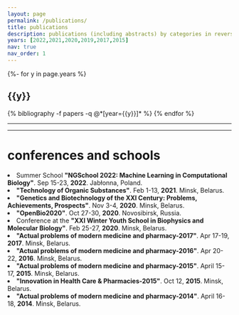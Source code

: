 ```yaml
---
layout: page
permalink: /publications/
title: publications
description: publications (including abstracts) by categories in reversed chronological order. generated by jekyll-scholar.
years: [2022,2021,2020,2019,2017,2015]
nav: true
nav_order: 1
---
```

<!-- _pages/publications.md -->
<div class="publications">

{%- for y in page.years %}
  <h2 class="year">{{y}}</h2>
  {% bibliography -f papers -q @*[year={{y}}]* %}
{% endfor %}


</div>

<hr>
<hr>
<div>
<h1>conferences and schools</h1>
<li> Summer School <b>"NGSchool 2022: Machine Learning in Computational Biology"</b>. Sep 15-23, <b>2022</b>. Jabłonna, Poland. </li>
<li> <b>"Technology of Organic Substances"</b>. Feb 1-13, <b>2021</b>. Minsk, Belarus. </li>
<li> <b>"Genetics and Biotechnology of the XXI Century: Problems, Achievements, Prospects"</b>. Nov 3-4, <b>2020</b>. Minsk, Belarus. </li>
<li> <b>"OpenBio2020"</b>. Oct 27-30, <b>2020</b>. Novosibirsk, Russia. </li>
<li> Conference at the <b>"XXI Winter Youth School in Biophysics and Molecular Biology"</b>. Feb 25-27, <b>2020</b>. Minsk, Belarus. </li>
<li> <b>"Actual problems of modern medicine and pharmacy-2017"</b>. Apr 17-19, <b>2017</b>. Minsk, Belarus. </li>
<li> <b>"Actual problems of modern medicine and pharmacy-2016"</b>. Apr 20-22, <b>2016</b>. Minsk, Belarus. </li>
<li> <b>"Actual problems of modern medicine and pharmacy-2015"</b>. April 15-17, <b>2015</b>. Minsk, Belarus. </li>
<li> <b>"Innovation in Health Care & Pharmacies-2015"</b>. Oct 12, <b>2015</b>. Minsk, Belarus. </li>
<li> <b>"Actual problems of modern medicine and pharmacy-2014"</b>. April 16-18, <b>2014</b>. Minsk, Belarus. </li>

</div>
